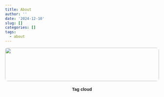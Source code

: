 ```yaml
---
title: About
author: ''
date: '2024-12-10'
slug: []
categories: []
tags:
  - about
---
```



<style type="text/css">


a:hover{
color: #446478;
padding:5px;

}

body,
html {
  width: 100%;
  height: 100%;
  font-family: sans-serif;
}


p{
text-align: left;
}

h2{
text-align: left;
}


h3{
text-align: left;
}

h4{
text-align: center;
}

h5{
text-align: center;
}



img {
  border-radius: 8px;
}

</style>

<body>


<p></p>

<img src="/./_index_files/banner.png" alt="" width="100%" height="110px"/>

<div class="tagcloud">

<center>

<H4>Tag cloud</H4>

<script>
const start = Date.now();
doSomeLongRunningProcess();
console.log(`Time elapsed: ${Date.now() - start} ms`);

</div>

</script> 

</center>

</body>
</head>
</html>


